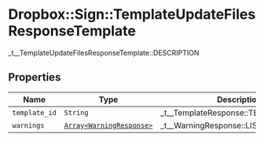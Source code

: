 # Dropbox::Sign::TemplateUpdateFilesResponseTemplate

_t__TemplateUpdateFilesResponseTemplate::DESCRIPTION

## Properties

| Name | Type | Description | Notes |
| ---- | ---- | ----------- | ----- |
| `template_id` | ```String``` |  _t__TemplateResponse::TEMPLATE_ID  |  |
| `warnings` | [```Array<WarningResponse>```](WarningResponse.md) |  _t__WarningResponse::LIST_DESCRIPTION  |  |

